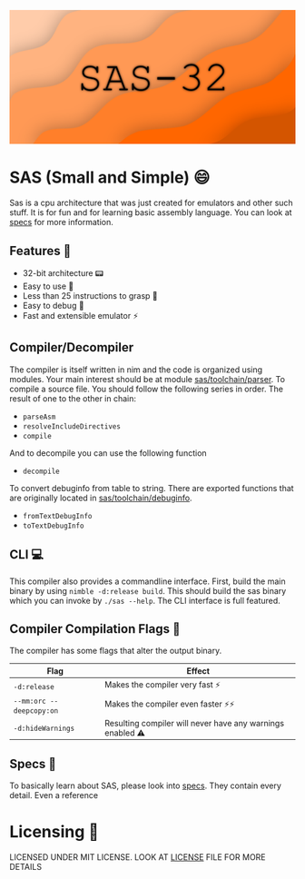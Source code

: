 ![LOGO Image](images/saslogohdpi.png)

# SAS (Small and Simple) :smile:
Sas is a cpu architecture that was just created for emulators and other such
stuff. It is for fun and for learning basic assembly language. You can
look at [specs](specs.md) for more information.

## Features :star2:

* 32-bit architecture :pager:
* Easy to use :tada:
* Less than 25 instructions to grasp :page_with_curl:
* Easy to debug :bug:
* Fast and extensible emulator :zap:

## Compiler/Decompiler
The compiler is itself written in nim and the code is organized using modules.
Your main interest should be at module [sas/toolchain/parser](src/sas/toolchain/parser.nim). To
compile a source file. You should follow the following series in order. The
result of one to the other in chain: 

* `parseAsm`
* `resolveIncludeDirectives`
* `compile`

And to decompile you can use the following function

* `decompile`

To convert debuginfo from table to string. There are exported functions that
are originally located in [sas/toolchain/debuginfo](src/sas/toolchain/debuginfo.nim).

* `fromTextDebugInfo`
* `toTextDebugInfo`

## CLI :computer:
This compiler also provides a commandline interface. First, build the main
binary by using `nimble -d:release build`. This should build the sas binary
which you can invoke by `./sas --help`. The CLI interface is full featured.

## Compiler Compilation Flags :crossed_flags:
The compiler has some flags that alter the output binary.

| Flag | Effect |
| ---- | ------ |
| `-d:release` | Makes the compiler very fast :zap: |
| `--mm:orc --deepcopy:on` | Makes the compiler even faster :zap::zap: |
| `-d:hideWarnings` | Resulting compiler will never have any warnings enabled :warning: |

## Specs :ledger:
To basically learn about SAS, please look into [specs](specs.md). They contain
every detail. Even a reference 

# Licensing :page_facing_up:
LICENSED UNDER MIT LICENSE. LOOK AT [LICENSE](LICENSE) FILE FOR MORE DETAILS
